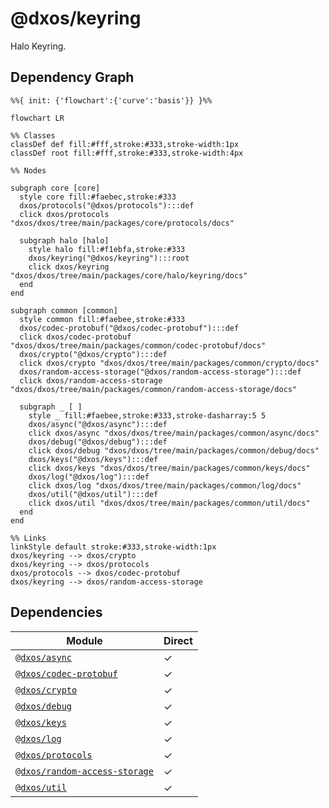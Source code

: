# @dxos/keyring

Halo Keyring.

## Dependency Graph

```mermaid
%%{ init: {'flowchart':{'curve':'basis'}} }%%

flowchart LR

%% Classes
classDef def fill:#fff,stroke:#333,stroke-width:1px
classDef root fill:#fff,stroke:#333,stroke-width:4px

%% Nodes

subgraph core [core]
  style core fill:#faebec,stroke:#333
  dxos/protocols("@dxos/protocols"):::def
  click dxos/protocols "dxos/dxos/tree/main/packages/core/protocols/docs"

  subgraph halo [halo]
    style halo fill:#f1ebfa,stroke:#333
    dxos/keyring("@dxos/keyring"):::root
    click dxos/keyring "dxos/dxos/tree/main/packages/core/halo/keyring/docs"
  end
end

subgraph common [common]
  style common fill:#faebee,stroke:#333
  dxos/codec-protobuf("@dxos/codec-protobuf"):::def
  click dxos/codec-protobuf "dxos/dxos/tree/main/packages/common/codec-protobuf/docs"
  dxos/crypto("@dxos/crypto"):::def
  click dxos/crypto "dxos/dxos/tree/main/packages/common/crypto/docs"
  dxos/random-access-storage("@dxos/random-access-storage"):::def
  click dxos/random-access-storage "dxos/dxos/tree/main/packages/common/random-access-storage/docs"

  subgraph _ [ ]
    style _ fill:#faebee,stroke:#333,stroke-dasharray:5 5
    dxos/async("@dxos/async"):::def
    click dxos/async "dxos/dxos/tree/main/packages/common/async/docs"
    dxos/debug("@dxos/debug"):::def
    click dxos/debug "dxos/dxos/tree/main/packages/common/debug/docs"
    dxos/keys("@dxos/keys"):::def
    click dxos/keys "dxos/dxos/tree/main/packages/common/keys/docs"
    dxos/log("@dxos/log"):::def
    click dxos/log "dxos/dxos/tree/main/packages/common/log/docs"
    dxos/util("@dxos/util"):::def
    click dxos/util "dxos/dxos/tree/main/packages/common/util/docs"
  end
end

%% Links
linkStyle default stroke:#333,stroke-width:1px
dxos/keyring --> dxos/crypto
dxos/keyring --> dxos/protocols
dxos/protocols --> dxos/codec-protobuf
dxos/keyring --> dxos/random-access-storage
```

## Dependencies

| Module | Direct |
|---|---|
| [`@dxos/async`](../../../../common/async/docs/README.md) | &check; |
| [`@dxos/codec-protobuf`](../../../../common/codec-protobuf/docs/README.md) | &check; |
| [`@dxos/crypto`](../../../../common/crypto/docs/README.md) | &check; |
| [`@dxos/debug`](../../../../common/debug/docs/README.md) | &check; |
| [`@dxos/keys`](../../../../common/keys/docs/README.md) | &check; |
| [`@dxos/log`](../../../../common/log/docs/README.md) | &check; |
| [`@dxos/protocols`](../../../protocols/docs/README.md) | &check; |
| [`@dxos/random-access-storage`](../../../../common/random-access-storage/docs/README.md) | &check; |
| [`@dxos/util`](../../../../common/util/docs/README.md) | &check; |

